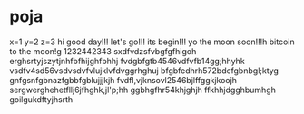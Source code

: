 # poja
x=1
y=2
z=3
hi
good day!!!
let's go!!!
its begin!!!
yo the moon soon!!!h
bitcoin to the moon!g
1232442343
sxdfvdzsfvbgfgfhigoh
erghsrtyjszytjnhfbfhijghfbhhj
fvdgbfgtb4546vdfvfb14gg;hhyhk
vsdfv4sd56vsdvsdvfvlujklvfdvggrhghuj
bfgbfedhrh572bdcfgbnbgl;ktyg
 gnfgsnfgbnazfgbbfgblujjjkjh
fvdfl,vjknsovl2546bjlffggkjkoojh
sergwerghehetfllj6jfhghk,jl'p;hh
ggbhgfhr54khjghjh
ffkhhjdgghbumhgh
goilgukdftyjhsrth
